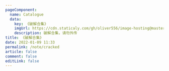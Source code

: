 ```yaml
---
pageComponent:
  name: Catalogue
  data:
    key: 《破解合集》
    imgUrl: https://cdn.staticaly.com/gh/oliver556/image-hosting@master/table-of-contents/IntelliJ_IDEA.43s4hvhnuzw0.webp
    description: 破解合集，请勿外传
title: 《破解合集》
date: 2022-01-09 11:33
permalink: /note/cracked
article: false
comment: false
editLink: false
---
```

